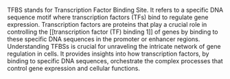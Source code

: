   
TFBS stands for Transcription Factor Binding Site. It refers to a specific DNA sequence motif where transcription factors (TFs) bind to regulate gene expression. Transcription factors are proteins that play a crucial role in controlling the [[transcription factor (TF) binding 1]] of genes by binding to these specific DNA sequences in the promoter or enhancer regions. Understanding TFBSs is crucial for unraveling the intricate network of gene regulation in cells. It provides insights into how transcription factors, by binding to specific DNA sequences, orchestrate the complex processes that control gene expression and cellular functions.